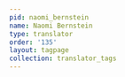 ```yaml
---
pid: naomi_bernstein
name: Naomi Bernstein
type: translator
order: '135'
layout: tagpage
collection: translator_tags
---
```

